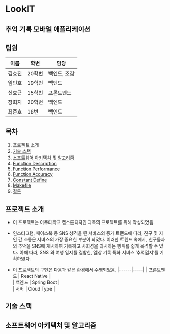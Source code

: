 # LookIT
## 추억 기록 모바일 애플리케이션
## 팀원
| 이름 | 학번 | 담당 |
| ------ | ------ | ------ |
|   김효진     |    20학번  |    백엔드, 조장        |
|   임민호    |    19학번  |    백엔드       |
|   신호근     |    15학번  |    프론트엔드        |
|   장희지|    20학번  |    백엔드        |
|   최준호    |    18번  |    백엔드      |

## 목차

1. [프로젝트 소개](#프로젝트-소개)
2. [기술 스택](#기술-스택)
3. [소프트웨어 아키텍처 및 알고리즘](#소프트웨어-아키텍처-및-알고리즘)
4. [Function Description](#Function-Description)
5. [Function Performance](#Function-Performance)
6. [Function Accuracy](#Function-Accuracy)
7. [Constant Define](#Constant-Define)
8. [Makefile](#Makefile)
9. [결론](#결론)

## 프로젝트 소개

* 이 프로젝트는 아주대학교 캡스톤디자인 과목의 프로젝트를 위해 작성되었음.

* 인스타그램, 페이스북 등 SNS 성격을 띈 서비스의 증가 트렌드에 따라, 친구 및 지인 간 소통은 서비스의 가장 중요한 부분이 되었다. 이러한 트렌드 속에서, 친구들과의 추억을 SNS에 게시하여 기록하고 사회성을 과시하는 행위를 쉽게 목격할 수 있다. 이에 따라, SNS 와 여행 일지를 결합한, 일상 기록 특화 서비스 ‘추억일지’를 기획하였다.


* 이 프로젝트의 구현은 다음과 같은 환경에서 수행되었음.
|------|-----|
|   프론트엔드  | React Native |  
|   백엔드    |    Spring Boot  |    
| 서버 |  Cloud Type |



## 기술 스택


## 소프트웨어 아키텍처 및 알고리즘



